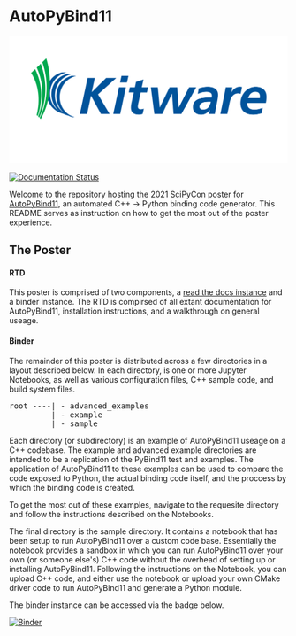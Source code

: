 # AutoPyBind11
![Kitware](docs/Kitware_Full_Logo.svg)

[![Documentation Status](https://readthedocs.org/projects/autopybind11/badge/?version=latest)](https://autopybind11.readthedocs.io/en/latest/?badge=latest)

Welcome to the repository hosting the 2021 SciPyCon poster for [AutoPyBind11](https://gitlab.kitware.com/autopybind11/autopybind11), an automated C++ -> Python binding code generator. This README serves as instruction on how to get the most out of the poster experience.

## The Poster

#### RTD

This poster is comprised of two components, a [read the docs instance](https://autopybind11.readthedocs.io/en/latest/?) and a binder instance. The RTD is compirsed of all extant documentation for AutoPyBind11, installation instructions, and a walkthrough on general useage.

#### Binder

The remainder of this poster is distributed across a few directories in a layout described below. In each directory, is one or more Jupyter Notebooks, as well as various configuration files, C++ sample code, and build system files.

<pre>
root ----| - advanced_examples
         | - example
         | - sample
</pre>

Each directory (or subdirectory) is an example of AutoPyBind11 useage on a C++ codebase. The example and advanced example directories are
intended to be a replication of the PyBind11 test and examples. The application of AutoPyBind11 to these examples can be used to
compare the code exposed to Python, the actual binding code itself, and the proccess by which the binding code is created.

To get the most out of these examples, navigate to the requesite directory and follow the instructions described on the Notebooks.

The final directory is the sample directory. It contains a notebook that has been setup to run AutoPyBind11 over a custom code base.
Essentially the notebook provides a sandbox in which you can run AutoPyBind11 over your own (or someone else's) C++ code without the overhead of setting up or installing AutoPyBind11. Following the instructions on the Notebook, you can upload C++ code, and either use the notebook or upload your own CMake driver code to run AutoPyBind11 and generate a Python module.

The binder instance can be accessed via the badge below.

[![Binder](https://mybinder.org/badge_logo.svg)](https://mybinder.org/v2/gh/johnwparent/APBPoster.git/master)
